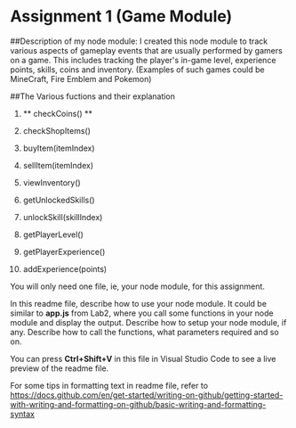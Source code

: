 # Assignment 1 (Game Module)

##Description of my node module: 
I created this node module to track various aspects of gameplay events that are usually performed by gamers on a game. This includes tracking the player's in-game level, experience points, skills, coins and inventory. 
(Examples of such games could be MineCraft, Fire Emblem and Pokemon)

##The Various fuctions and their explanation
1. ** checkCoins() ** 

2. checkShopItems()

3. buyItem(itemIndex)

4. sellItem(itemIndex)

5. viewInventory()

6. getUnlockedSkills()

7. unlockSkill(skillIndex)

8. getPlayerLevel()

9. getPlayerExperience()

10. addExperience(points)

You will only need one file, ie, your node module, for this assignment.

In this readme file, describe how to use your node module. It could be similar to **app.js** from Lab2, where you call some functions in your node module and display the output. Describe how to setup your node module, if any. Describe how to call the functions, what parameters required and so on.

You can press **Ctrl+Shift+V** in this file in Visual Studio Code to see a live preview of the readme file.

For some tips in formatting text in readme file, refer to https://docs.github.com/en/get-started/writing-on-github/getting-started-with-writing-and-formatting-on-github/basic-writing-and-formatting-syntax
